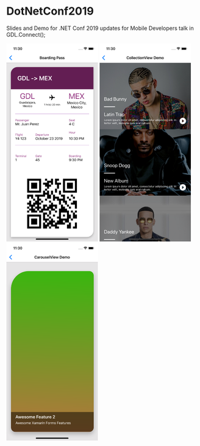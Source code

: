 # DotNetConf2019
Slides and Demo for .NET Conf 2019 updates for Mobile Developers talk in GDL.Connect();

<img src="img/img1.png" alt="Image 1" Width="240" />

<img src="img/img2.png" alt="Image 2" Width="240" />

<img src="img/img3.png" alt="Image 3" Width="240" />
